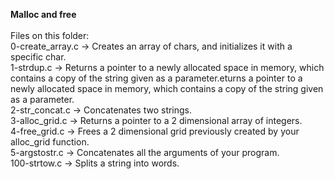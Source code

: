 **Malloc and free**\
\
Files on this folder:\
0-create_array.c -> Creates an array of chars, and initializes it with a specific char.\
1-strdup.c -> Returns a pointer to a newly allocated space in memory, which contains a copy of the string given as a parameter.eturns a pointer to a newly allocated space in memory, which contains a copy of the string given as a parameter.\
2-str_concat.c -> Concatenates two strings.\
3-alloc_grid.c -> Returns a pointer to a 2 dimensional array of integers.\
4-free_grid.c -> Frees a 2 dimensional grid previously created by your alloc_grid function.\
5-argstostr.c -> Concatenates all the arguments of your program.\
100-strtow.c -> Splits a string into words.
